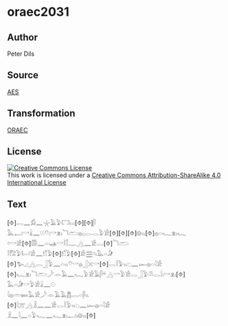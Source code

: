 # oraec2031

## Author

Peter Dils

## Source

[AES](https://github.com/simondschweitzer/aes)

## Transformation

[ORAEC](https://oraec.github.io/)

## License

<a rel="license" href="http://creativecommons.org/licenses/by-sa/4.0/"><img alt="Creative Commons License" style="border-width:0" src="https://i.creativecommons.org/l/by-sa/4.0/88x31.png" /></a><br />This work is licensed under a <a rel="license" href="http://creativecommons.org/licenses/by-sa/4.0/">Creative Commons Attribution-ShareAlike 4.0 International License</a>

## Text

[⯑]𓂋𓈖𓀁𓈖𓇼𓄿𓅱𓉐𓏥[⯑][⯑]𓋴<br>
𓅓𓂝𓎡𓏇𓈖𓇳𓄣𓏤𓎡𓁷𓏤𓆓𓂧𓐍𓊪𓂋𓂋𓅱𓀀[⯑][⯑][⯑]𓊗𓏭[⯑]𓐍𓏏𓆑𓁷𓏤𓆑<br>
𓏌𓎡𓀀[⯑]𓏃𓈖𓏏𓊛𓎡𓎛𓎿𓊃𓂻𓈖𓀀𓂋[⯑]𓆓𓂧<br>
𓎛𓀗𓅱𓂡𓀀𓈖𓀸𓅱[⯑]𓀸𓅱[⯑]𓀀𓈗𓏌𓏤𓅓𓏏𓀏<br>
[⯑]𓅧𓈎𓂻𓂋𓃀𓅱𓈖𓏏𓏭𓄣𓎡𓐍𓃀𓏴𓎡[⯑]𓂋𓎛𓅱𓏭𓆇𓈖𓆱𓐍𓏏𓇋𓀀<br>
[⯑]𓆑𓁷𓏤𓆓𓂧𓌳𓁹𓄿𓈖𓆑𓅱𓀀𓄿𓋴𓍬𓂻𓎡𓅱𓀀𓂋𓃀𓅱𓌨𓂋𓍛𓏤𓎡𓁷𓏤[⯑]<br>
𓅓𓏏𓀏𓎡𓅱𓀀𓏇𓈖𓇳<br>
𓇋𓐍𓏛𓍃𓅓𓀀𓌳𓁹𓄿𓄿𓆣𓂋𓏏𓋴𓏭<br>
[⯑]𓇋𓊄𓂻𓏎𓈖𓈖𓀀𓂋𓎛𓅱𓏭𓆇𓈖𓆱𓐍𓏏𓇋𓀀<br>
𓏎𓈖𓇋𓈖𓏏𓅱𓆑𓈖𓆑𓁷𓏤𓂝𓏤𓊗𓏭[⯑]<br>
